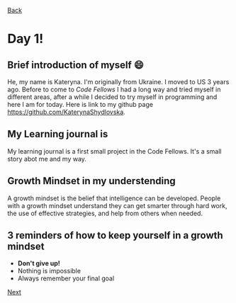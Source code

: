[Back](https://katerynashydlovska.github.io/learning-journal/)

# Day 1!

## Brief introduction of myself :smile:

He, my name is Kateryna. I'm originally from Ukraine. I moved to US 3 years ago. Before to come to _Code Fellows_ I had a long way and tried myself in different areas, after a while I decided to try myself in programming and here I am for today.
Here is link to my github page https://github.com/KaterynaShydlovska.

## My Learning journal is

My learning journal is a first small project in the Code Fellows.
It's a small story abot me and my way.

## Growth Mindset in my understending 
A growth mindset is the belief that intelligence can be developed. People with a growth mindset understand they can get smarter through hard work, the use of effective strategies, and help from others when needed.

## 3 reminders of how to keep yourself in a growth mindset
 
- **Don't give up!**
- Nothing is impossible
- Always remember your final goal

[Next](https://katerynashydlovska.github.io/learning-journal/day2.html)
